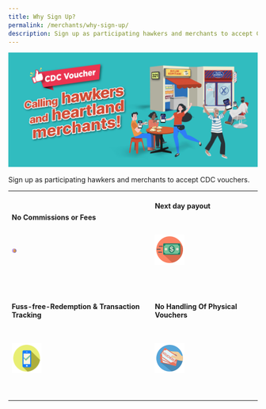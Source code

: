 ```yaml
---
title: Why Sign Up?
permalink: /merchants/why-sign-up/
description: Sign up as participating hawkers and merchants to accept CDC vouchers.
---
```

![For Merchants](/images/merchants/Merchant%20banner.jfif)

Sign up as participating hawkers and merchants to accept CDC vouchers.


<table style="width:100%">
    
<tr>
    <td>
      <h4>No Commissions or Fees</h4>
      <br>
      <p><img src="/images/merchants/no-commission.png" alt="No Commissions or Fees" width="10"/></p>
      <br>
      <br> 
    </td>
    <td>
      <h4>Next day payout</h4>
      <br>
      <p><img src="/images/merchants/next-day-payout.png" alt="Next day payout" width="60" height="60" /></p>
      <br>
      <br>
    </td>
</tr>
<tr>
    <td>
      <h4>Fuss-free-Redemption & Transaction Tracking</h4>
      <br>
      <p><img src="/images/merchants/fuss-free-redemption.png" alt="Fuss-free-Redemption & Transaction Tracking" width="60" height="60" /></p>
      <br>
      <br> 
    </td>
    <td>
      <h4>No Handling Of Physical Vouchers</h4>
      <br>
      <p><img src="/images/merchants/no-handling-of-physical-vouchers.png" alt="No Handling Of Physical Vouchers" width="60" height="60" /></p>
      <br>
      <br>
    </td>
</tr>
</table>